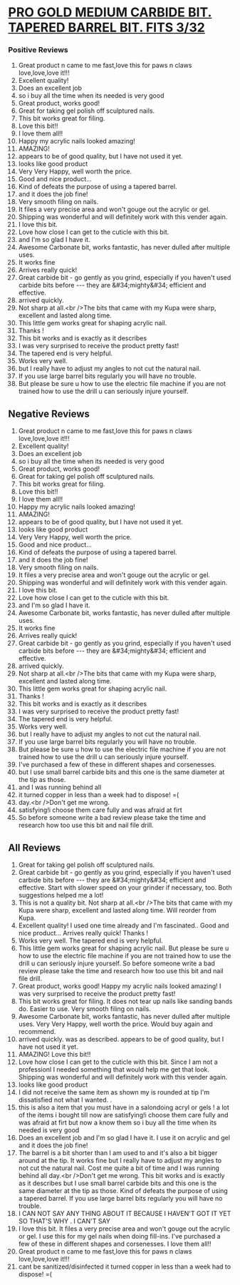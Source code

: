 # [PRO GOLD MEDIUM CARBIDE BIT. TAPERED BARREL BIT. FITS 3/32](https://products.checkmycream.com/products/PRO-GOLD-MEDIUM-CARBIDE-BIT.-TAPERED-BARREL-BIT.-FITS-332.html)

### Positive Reviews

<ol>
      <li>Great product n came to me fast,love this for paws n claws love,love,love it!!!</li>
      <li>Excellent quality!</li>
      <li>Does an excellent job</li>
      <li>so i buy all the time when its needed is very good</li>
      <li>Great product, works good!</li>
      <li>Great for taking gel polish off sculptured nails.</li>
      <li>This bit works great for filing.</li>
      <li>Love this bit!!</li>
      <li>I love them all!!</li>
      <li>Happy my acrylic nails looked amazing!</li>
      <li>AMAZING!</li>
      <li>appears to be of good quality, but I have not used it yet.</li>
      <li>looks like good product</li>
      <li>Very Very Happy, well worth the price.</li>
      <li>Good and nice product...</li>
      <li>Kind of defeats the purpose of using a tapered barrel.</li>
      <li>and it does the job fine!</li>
      <li>Very smooth filing on nails.</li>
      <li>It files a very precise area and won&#x27;t gouge out the acrylic or gel.  </li>
      <li>Shipping was wonderful and will definitely work with this vender again.</li>
      <li>I love this bit.  </li>
      <li>Love how close I can get to the cuticle with this bit.</li>
      <li>and I&#x27;m so glad I have it.  </li>
      <li>Awesome Carbonate bit, works fantastic, has never dulled after multiple uses.</li>
      <li>It works fine</li>
      <li>Arrives really quick!</li>
      <li>Great carbide bit - go gently as you grind, especially if you haven&#x27;t used carbide bits before --- they are &amp;#34;mighty&amp;#34; efficient and effective.</li>
      <li>arrived quickly.</li>
      <li>Not sharp at all.&lt;br /&gt;The bits that came with my Kupa were sharp, excellent and lasted along time.</li>
      <li>This little gem works great for shaping acrylic nail.</li>
      <li>Thanks !</li>
      <li>This bit works and is exactly as it describes</li>
      <li>I was very surprised to receive the product pretty fast!</li>
      <li>The tapered end is very helpful.</li>
      <li>Works very well.  </li>
      <li>but I really have to adjust my angles to not cut the natural nail.</li>
      <li>If you use large barrel bits regularly you will have no trouble.</li>
      <li>But please be sure u how to use the electric file machine if you are not trained how to use the drill u can seriously injure yourself.</li>
</ol>


<h2>Negative Reviews</h2>
<ol>
<li> Great product n came to me fast,love this for paws n claws love,love,love it!!!</li>
<li> Excellent quality!</li>
<li> Does an excellent job</li>
<li> so i buy all the time when its needed is very good</li>
<li> Great product, works good!</li>
<li> Great for taking gel polish off sculptured nails.</li>
<li> This bit works great for filing.</li>
<li> Love this bit!!</li>
<li> I love them all!!</li>
<li> Happy my acrylic nails looked amazing!</li>
<li> AMAZING!</li>
<li> appears to be of good quality, but I have not used it yet.</li>
<li> looks like good product</li>
<li> Very Very Happy, well worth the price.</li>
<li> Good and nice product...</li>
<li> Kind of defeats the purpose of using a tapered barrel.</li>
<li> and it does the job fine!</li>
<li> Very smooth filing on nails.</li>
<li> It files a very precise area and won&#x27;t gouge out the acrylic or gel.  </li>
<li> Shipping was wonderful and will definitely work with this vender again.</li>
<li> I love this bit.  </li>
<li> Love how close I can get to the cuticle with this bit.</li>
<li> and I&#x27;m so glad I have it.  </li>
<li> Awesome Carbonate bit, works fantastic, has never dulled after multiple uses.</li>
<li> It works fine</li>
<li> Arrives really quick!</li>
<li> Great carbide bit - go gently as you grind, especially if you haven&#x27;t used carbide bits before --- they are &amp;#34;mighty&amp;#34; efficient and effective.</li>
<li> arrived quickly.</li>
<li> Not sharp at all.&lt;br /&gt;The bits that came with my Kupa were sharp, excellent and lasted along time.</li>
<li> This little gem works great for shaping acrylic nail.</li>
<li> Thanks !</li>
<li> This bit works and is exactly as it describes</li>
<li> I was very surprised to receive the product pretty fast!</li>
<li> The tapered end is very helpful.</li>
<li> Works very well.  </li>
<li> but I really have to adjust my angles to not cut the natural nail.</li>
<li> If you use large barrel bits regularly you will have no trouble.</li>
<li> But please be sure u how to use the electric file machine if you are not trained how to use the drill u can seriously injure yourself.</li>
<li> I&#x27;ve purchased a few of these in different shapes and corsenesses.  </li>
<li> but I use small barrel carbide bits and this one is the same diameter at the tip as those.</li>
<li> and I was running behind all</li>
<li> it turned copper in less than a week had to dispose! &#x3D;(</li>
<li> day.&lt;br /&gt;Don&#x27;t get me wrong.</li>
<li> satisfying!i choose them care fully and was afraid at firt</li>
<li> So before someone write a bad review please take the time and research how too use this bit and nail file drill.</li>
</ol>

<h2>All Reviews</h2>

<ol>
    <li> Great for taking gel polish off sculptured nails.</li>
    <li> Great carbide bit - go gently as you grind, especially if you haven&#x27;t used carbide bits before --- they are &amp;#34;mighty&amp;#34; efficient and effective. Start with slower speed on your grinder if necessary, too. Both suggestions helped me a lot!</li>
    <li> This is not a quality bit. Not sharp at all.&lt;br /&gt;The bits that came with my Kupa were sharp, excellent and lasted along time. Will reorder from Kupa.</li>
    <li> Excellent quality! I used one time already and I&#x27;m fascinated.. Good and nice product... Arrives really quick! Thanks !</li>
    <li> Works very well.  The tapered end is very helpful.</li>
    <li> This little gem works great for shaping acrylic nail. But please be sure u how to use the electric file machine if you are not trained how to use the drill u can seriously injure yourself. So before someone write a bad review please take the time and research how too use this bit and nail file drill.</li>
    <li> Great product, works good! Happy my acrylic nails looked amazing! I was very surprised to receive the product pretty fast!</li>
    <li> This bit works great for filing. It does not tear up nails like sanding bands do. Easier to use. Very smooth filing on nails.</li>
    <li> Awesome Carbonate bit, works fantastic, has never dulled after multiple uses. Very Very Happy, well worth the price. Would buy again and recommend.</li>
    <li> arrived quickly. was as described. appears to be of good quality, but I have not used it yet.</li>
    <li> AMAZING! Love this bit!!</li>
    <li> Love how close I can get to the cuticle with this bit. Since I am not a professionl I needed something that would help me get that look. Shipping was wonderful and will definitely work with this vender again.</li>
    <li> looks like good product</li>
    <li> I did not receive the same item as shown my is rounded at tip I&#x27;m dissatisfied not what I wanted. .</li>
    <li> this is also a item that you must have in a salondoing acryl or gels ! a lot of the items i bought till now are satisfying!i choose them care fully and was afraid at firt but now a know them so i buy all the time when its needed is very good</li>
    <li> Does an excellent job and I&#x27;m so glad I have it.  I use it on acrylic and gel and it does the job fine!</li>
    <li> The barrel is a bit shorter than I am used to and it&#x27;s also a bit bigger around at the tip. It works fine but I really have to adjust my angles to not cut the natural nail. Cost me quite a bit of time and I was running behind all day.&lt;br /&gt;Don&#x27;t get me wrong. This bit works and is exactly as it describes but I use small barrel carbide bits and this one is the same diameter at the tip as those. Kind of defeats the purpose of using a tapered barrel. If you use large barrel bits regularly you will have no trouble.</li>
    <li> I CAN NOT SAY ANY THING ABOUT IT BECAUSE I HAVEN&#x27;T GOT IT YET SO THAT&#x27;S WHY . I CAN&#x27;T SAY</li>
    <li> I love this bit.  It files a very precise area and won&#x27;t gouge out the acrylic or gel.  I use this for my gel nails when doing fill-ins.  I&#x27;ve purchased a few of these in different shapes and corsenesses.  I love them all!!</li>
    <li> Great product n came to me fast,love this for paws n claws love,love,love it!!!</li>
    <li> cant be sanitized/disinfected it turned copper in less than a week had to dispose! &#x3D;(</li>
</ol>




